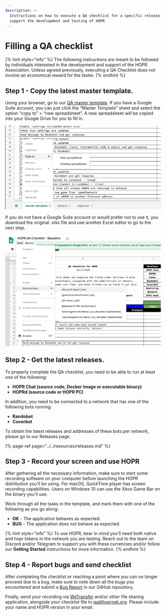 ```yaml
---
description: >-
  Instructions on how to execute a QA checklist for a specific release to
  support the development and testing of HOPR
---
```


# Filling a QA checklist

{% hint style="info" %}
The following instructions are meant to be followed by individuals interested in the development and support of the HOPR Association. Unless agreed previously, executing a QA Checklist does not involve an economical reward for the tester.
{% endhint %}

## Step 1 - Copy the latest master template.

Using your browser, go to our [QA master template](https://docs.google.com/spreadsheets/d/1DJzgFshwWoZE6MEM916WIYYuSmzePaBPIZV0jlIQHU4/edit#gid=947619674). If you have a Google Suite account, you can just click the “Master Template” sheet and select the option “copy to” &gt; “new spreadsheet”. A new spreadsheet will be copied into your Google Drive for you to fill in.

![Quickly copying our master template to a new spreadsheet.](../../.gitbook/assets/image%20%2823%29%20%281%29%20%281%29%20%281%29%20%281%29%20%281%29%20%281%29.png)

If you do not have a Google Suite account or would prefer not to use it, you download the original .xlsx file and use another Excel editor to go to the next step.

![You can always download our Excel document and modify it with your favourite editor.](../../.gitbook/assets/image%20%2824%29%20%281%29%20%281%29%20%281%29%20%281%29%20%281%29%20%281%29.png)

## Step 2 - Get the latest releases.

To properly complete the QA checklist, you need to be able to run at least one of the following:

* **HOPR Chat \(source code, Docker image or executable binary\)**
* **HOPRd \(source code or HOPR PC\)**

In addition, you need to be connected to a network that has one of the following bots running:

* **Randobot**
* **Coverbot**

To obtain the latest releases and addresses of these bots per network, please go to our Releases page.

{% page-ref page="../../resources/releases.md" %}

## Step 3 - Record your screen and use HOPR

After gethering all the necessary information, make sure to start some recording software on your computer before launching the HOPR distribution you'll be using. For macOS, QuickTime player has screen recording capabilities. Users on Windows 10 can use the Xbox Game Bar on the binary you'll use.

Work through all the tasks in the template, and mark them with one of the following as you go along:

* **OK** - The application behaves as expected.
* **BUG** - The application does not behave as expected.

{% hint style="info" %}
To use HOPR, bear in mind you'll need both native and hopr tokens in the network you are testing. Reach out to the team on Discord and/or Telegram to support you with these currencies and/or follow our **Getting Started** instructions for more information.
{% endhint %}

## Step 4 - Report bugs and send checklist

After completing the checklist or reaching a point where you can no longer proceed due to a bug, make sure to note down all the bugs you encountered and submit a [Bug Report](https://github.com/hoprnet/hoprnet/issues/new?assignees=&labels=bug&template=bug-report.md&title=) in our GitHub repository.

Finally, send your recording via [WeTransfer](https://wetransfer.com/) and/or other file sharing application, alongside your checklist file to [qa@hoprnet.org](mailto:qa@hoprnet.org). Please include your name and HOPR version in your email.

